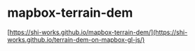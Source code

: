 # mapbox-terrain-dem
[https://shi-works.github.io/mapbox-terrain-dem/](https://shi-works.github.io/terrain-dem-on-mapbox-gl-js/)
